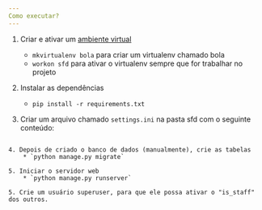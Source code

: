 ```yaml
---
Como executar?
---
```

1. Criar e ativar um [ambiente virtual](http://docs.python-guide.org/en/latest/dev/virtualenvs/)
    * `mkvirtualenv bola` para criar um virtualenv chamado bola
    * `workon sfd` para ativar o virtualenv sempre que for trabalhar no projeto

2. Instalar as dependências
    * `pip install -r requirements.txt`

3. Criar um arquivo chamado `settings.ini` na pasta sfd com o seguinte conteúdo:
```

4. Depois de criado o banco de dados (manualmente), crie as tabelas
    * `python manage.py migrate`

5. Iniciar o servidor web
    * `python manage.py runserver`

5. Crie um usuário superuser, para que ele possa ativar o "is_staff" dos outros.
